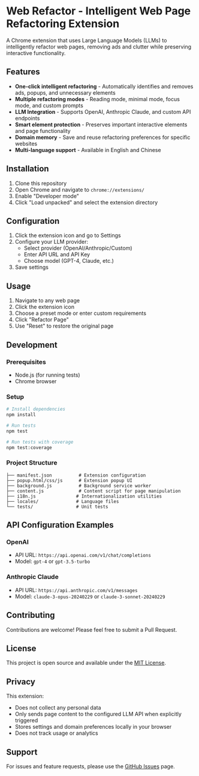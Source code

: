 # Web Refactor - Intelligent Web Page Refactoring Extension

A Chrome extension that uses Large Language Models (LLMs) to intelligently refactor web pages, removing ads and clutter while preserving interactive functionality.

## Features

- **One-click intelligent refactoring** - Automatically identifies and removes ads, popups, and unnecessary elements
- **Multiple refactoring modes** - Reading mode, minimal mode, focus mode, and custom prompts
- **LLM Integration** - Supports OpenAI, Anthropic Claude, and custom API endpoints
- **Smart element protection** - Preserves important interactive elements and page functionality
- **Domain memory** - Save and reuse refactoring preferences for specific websites
- **Multi-language support** - Available in English and Chinese

## Installation

1. Clone this repository
2. Open Chrome and navigate to `chrome://extensions/`
3. Enable "Developer mode"
4. Click "Load unpacked" and select the extension directory

## Configuration

1. Click the extension icon and go to Settings
2. Configure your LLM provider:
   - Select provider (OpenAI/Anthropic/Custom)
   - Enter API URL and API Key
   - Choose model (GPT-4, Claude, etc.)
3. Save settings

## Usage

1. Navigate to any web page
2. Click the extension icon
3. Choose a preset mode or enter custom requirements
4. Click "Refactor Page"
5. Use "Reset" to restore the original page

## Development

### Prerequisites
- Node.js (for running tests)
- Chrome browser

### Setup
```bash
# Install dependencies
npm install

# Run tests
npm test

# Run tests with coverage
npm test:coverage
```

### Project Structure
```
├── manifest.json          # Extension configuration
├── popup.html/css/js      # Extension popup UI
├── background.js          # Background service worker
├── content.js             # Content script for page manipulation
├── i18n.js               # Internationalization utilities
├── locales/              # Language files
└── tests/                # Unit tests
```

## API Configuration Examples

### OpenAI
- API URL: `https://api.openai.com/v1/chat/completions`
- Model: `gpt-4` or `gpt-3.5-turbo`

### Anthropic Claude
- API URL: `https://api.anthropic.com/v1/messages`
- Model: `claude-3-opus-20240229` or `claude-3-sonnet-20240229`

## Contributing

Contributions are welcome! Please feel free to submit a Pull Request.

## License

This project is open source and available under the [MIT License](LICENSE).

## Privacy

This extension:
- Does not collect any personal data
- Only sends page content to the configured LLM API when explicitly triggered
- Stores settings and domain preferences locally in your browser
- Does not track usage or analytics

## Support

For issues and feature requests, please use the [GitHub Issues](https://github.com/your-username/web-refactor/issues) page.